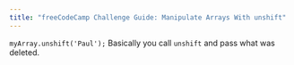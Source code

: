 ```yaml
---
title: "freeCodeCamp Challenge Guide: Manipulate Arrays With unshift"
---
```


`myArray.unshift('Paul');` Basically you call `unshift` and pass what was deleted.
